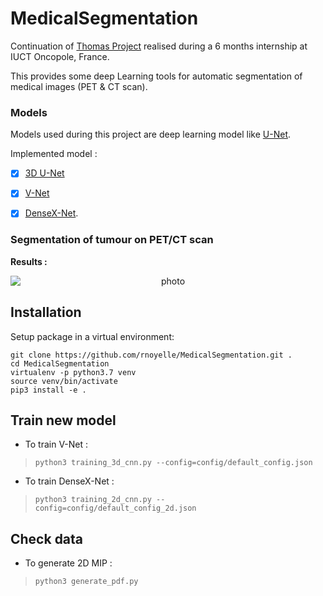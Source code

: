 # MedicalSegmentation

Continuation of  [Thomas Project](https://github.com/ThomasT3563/medical-segmentation) realised during a 6 months internship at IUCT Oncopole, France.

This provides some deep Learning tools for automatic segmentation of medical images (PET & CT scan).

### Models
Models used during this project are deep learning model like [U-Net](https://arxiv.org/abs/1505.04597). 

Implemented model :

- [x] [3D U-Net](https://arxiv.org/abs/1606.06650)
- [x] [V-Net](https://arxiv.org/abs/1606.04797)
- [x] [DenseX-Net](https://ieeexplore.ieee.org/stamp/stamp.jsp?arnumber=8946601).


### Segmentation of tumour on PET/CT scan

**Results :**

<p align="center">
<img style="display: block; margin: auto;" alt="photo" src="./GIF_example_segmentation.gif">
</p>


##  Installation
Setup package in a virtual environment:
```
git clone https://github.com/rnoyelle/MedicalSegmentation.git .
cd MedicalSegmentation
virtualenv -p python3.7 venv
source venv/bin/activate
pip3 install -e .
```


## Train new model
- To train V-Net :
> `python3 training_3d_cnn.py --config=config/default_config.json` 
- To train DenseX-Net :
> `python3 training_2d_cnn.py --config=config/default_config_2d.json` 

## Check data
- To generate 2D MIP :
> `python3 generate_pdf.py`




